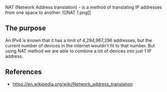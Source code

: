NAT (Network Address translation) - is a method of translating IP addresses from one space to another.
![[NAT 1.png]]

## The purpose
An IPv4 is known that it has a limit of 4,294,967,296 addresses, but the current number of devices in the internet wouldn't fit to that number. But using NAT method we are able to combine a lot of devices into just 1 IP address.

## References
- https://en.wikipedia.org/wiki/Network_address_translation